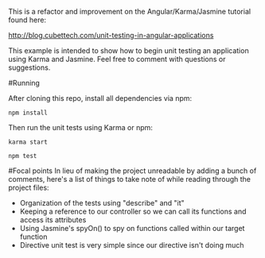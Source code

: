 This is a refactor and improvement on the Angular/Karma/Jasmine tutorial found here:

http://blog.cubettech.com/unit-testing-in-angular-applications

This example is intended to show how to begin unit testing an application using Karma and Jasmine.  Feel free to comment with questions or suggestions.

#Running

After cloning this repo, install all dependencies via npm:

```
npm install
```

Then run the unit tests using Karma or npm:
```
karma start
```

```
npm test
```

#Focal points
In lieu of making the project unreadable by adding a bunch of comments, here's a list of things to take note of while reading through the project files:

* Organization of the tests using "describe" and "it"
* Keeping a reference to our controller so we can call its functions and access its attributes
* Using Jasmine's spyOn() to spy on functions called within our target function
* Directive unit test is very simple since our directive isn't doing much
